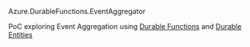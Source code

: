 Azure.DurableFunctions.EventAggregator

PoC exploring Event Aggregation using [Durable Functions](https://docs.microsoft.com/en-us/azure/azure-functions/durable/durable-functions-overview?tabs=csharp) and [Durable Entities](https://docs.microsoft.com/en-us/azure/azure-functions/durable/durable-functions-dotnet-entities)
